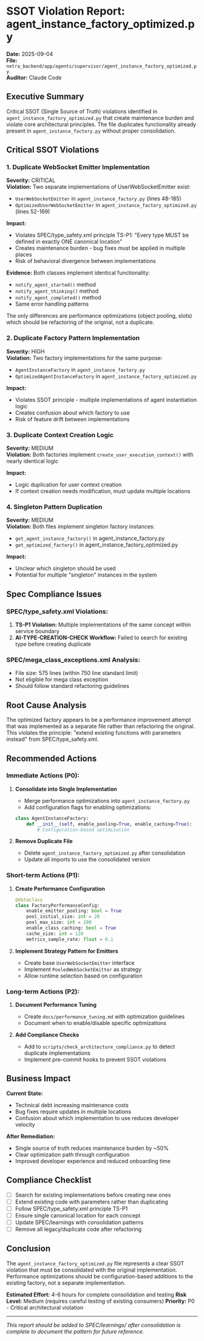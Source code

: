 # SSOT Violation Report: agent_instance_factory_optimized.py

**Date:** 2025-09-04  
**File:** `netra_backend/app/agents/supervisor/agent_instance_factory_optimized.py`  
**Auditor:** Claude Code

## Executive Summary

Critical SSOT (Single Source of Truth) violations identified in `agent_instance_factory_optimized.py` that create maintenance burden and violate core architectural principles. The file duplicates functionality already present in `agent_instance_factory.py` without proper consolidation.

## Critical SSOT Violations

### 1. Duplicate WebSocket Emitter Implementation
**Severity:** CRITICAL  
**Violation:** Two separate implementations of UserWebSocketEmitter exist:
- `UserWebSocketEmitter` in `agent_instance_factory.py` (lines 48-185)
- `OptimizedUserWebSocketEmitter` in `agent_instance_factory_optimized.py` (lines 52-169)

**Impact:**
- Violates SPEC/type_safety.xml principle TS-P1: "Every type MUST be defined in exactly ONE canonical location"
- Creates maintenance burden - bug fixes must be applied in multiple places
- Risk of behavioral divergence between implementations

**Evidence:**
Both classes implement identical functionality:
- `notify_agent_started()` method
- `notify_agent_thinking()` method  
- `notify_agent_completed()` method
- Same error handling patterns

The only differences are performance optimizations (object pooling, slots) which should be refactoring of the original, not a duplicate.

### 2. Duplicate Factory Pattern Implementation
**Severity:** HIGH  
**Violation:** Two factory implementations for the same purpose:
- `AgentInstanceFactory` in `agent_instance_factory.py`
- `OptimizedAgentInstanceFactory` in `agent_instance_factory_optimized.py`

**Impact:**
- Violates SSOT principle - multiple implementations of agent instantiation logic
- Creates confusion about which factory to use
- Risk of feature drift between implementations

### 3. Duplicate Context Creation Logic
**Severity:** MEDIUM  
**Violation:** Both factories implement `create_user_execution_context()` with nearly identical logic

**Impact:**
- Logic duplication for user context creation
- If context creation needs modification, must update multiple locations

### 4. Singleton Pattern Duplication
**Severity:** MEDIUM  
**Violation:** Both files implement singleton factory instances:
- `get_agent_instance_factory()` in agent_instance_factory.py
- `get_optimized_factory()` in agent_instance_factory_optimized.py

**Impact:**
- Unclear which singleton should be used
- Potential for multiple "singleton" instances in the system

## Spec Compliance Issues

### SPEC/type_safety.xml Violations:
1. **TS-P1 Violation:** Multiple implementations of the same concept within service boundary
2. **AI-TYPE-CREATION-CHECK Workflow:** Failed to search for existing type before creating duplicate

### SPEC/mega_class_exceptions.xml Analysis:
- File size: 575 lines (within 750 line standard limit)
- Not eligible for mega class exception
- Should follow standard refactoring guidelines

## Root Cause Analysis

The optimized factory appears to be a performance improvement attempt that was implemented as a separate file rather than refactoring the original. This violates the principle: "extend existing functions with parameters instead" from SPEC/type_safety.xml.

## Recommended Actions

### Immediate Actions (P0):

1. **Consolidate into Single Implementation**
   - Merge performance optimizations into `agent_instance_factory.py`
   - Add configuration flags for enabling optimizations:
   ```python
   class AgentInstanceFactory:
       def __init__(self, enable_pooling=True, enable_caching=True):
           # Configuration-based optimization
   ```

2. **Remove Duplicate File**
   - Delete `agent_instance_factory_optimized.py` after consolidation
   - Update all imports to use the consolidated version

### Short-term Actions (P1):

1. **Create Performance Configuration**
   ```python
   @dataclass
   class FactoryPerformanceConfig:
       enable_emitter_pooling: bool = True
       pool_initial_size: int = 20
       pool_max_size: int = 200
       enable_class_caching: bool = True
       cache_size: int = 128
       metrics_sample_rate: float = 0.1
   ```

2. **Implement Strategy Pattern for Emitters**
   - Create base `UserWebSocketEmitter` interface
   - Implement `PooledWebSocketEmitter` as strategy
   - Allow runtime selection based on configuration

### Long-term Actions (P2):

1. **Document Performance Tuning**
   - Create `docs/performance_tuning.md` with optimization guidelines
   - Document when to enable/disable specific optimizations

2. **Add Compliance Checks**
   - Add to `scripts/check_architecture_compliance.py` to detect duplicate implementations
   - Implement pre-commit hooks to prevent SSOT violations

## Business Impact

**Current State:**
- Technical debt increasing maintenance costs
- Bug fixes require updates in multiple locations  
- Confusion about which implementation to use reduces developer velocity

**After Remediation:**
- Single source of truth reduces maintenance burden by ~50%
- Clear optimization path through configuration
- Improved developer experience and reduced onboarding time

## Compliance Checklist

- [ ] Search for existing implementations before creating new ones
- [ ] Extend existing code with parameters rather than duplicating
- [ ] Follow SPEC/type_safety.xml principle TS-P1
- [ ] Ensure single canonical location for each concept
- [ ] Update SPEC/learnings with consolidation patterns
- [ ] Remove all legacy/duplicate code after refactoring

## Conclusion

The `agent_instance_factory_optimized.py` file represents a clear SSOT violation that must be consolidated with the original implementation. Performance optimizations should be configuration-based additions to the existing factory, not a separate implementation.

**Estimated Effort:** 4-6 hours for complete consolidation and testing
**Risk Level:** Medium (requires careful testing of existing consumers)
**Priority:** P0 - Critical architectural violation

---

*This report should be added to SPEC/learnings/ after consolidation is complete to document the pattern for future reference.*